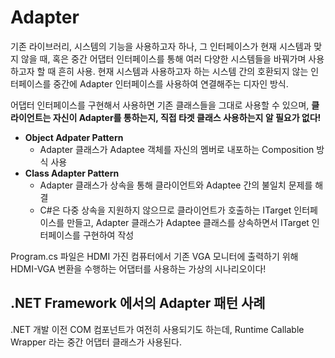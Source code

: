 # Adapter
기존 라이브러리, 시스템의 기능을 사용하고자 하나, 
그 인터페이스가 현재 시스템과 맞지 않을 때, 
혹은 중간 어댑터 인터페이스를 통해 여러 다양한 시스템들을 바꿔가며 사용하고자 할 때 흔히 사용.
현재 시스템과 사용하고자 하는 시스템 간의 호환되지 않는 인터페이스를 중간에 Adapter 인터페이스를 사용하여 연결해주는 디자인 방식.

어댑터 인터페이스를 구현해서 사용하면 기존 클래스들을 그대로 사용할 수 있으며,
**클라이언트는 자신이 Adapter를 통하는지, 직접 타겟 클래스 사용하는지 알 필요가 없다!**


- **Object Adpater Pattern**
    - Adapter 클래스가 Adaptee 객체를 자신의 멤버로 내포하는 Composition 방식 사용
- **Class Adapter Pattern**
    - Adapter 클래스가 상속을 통해 클라이언트와 Adaptee 간의 불일치 문제를 해결
    - C#은 다중 상속을 지원하지 않으므로 클라이언트가 호출하는 ITarget 인터페이스를 만들고,
    Adapter 클래스가 Adaptee 클래스를 상속하면서 ITarget 인터페이스를 구현하여 작성

Program.cs 파일은 HDMI 가진 컴퓨터에서 기존 VGA 모니터에 출력하기 위해
HDMI-VGA 변환을 수행하는 어댑터를 사용하는 가상의 시나리오이다!

## .NET Framework 에서의 Adapter 패턴 사례
.NET 개발 이전 COM 컴포넌트가 여전히 사용되기도 하는데,
Runtime Callable Wrapper 라는 중간 어댑터 클래스가 사용된다.


